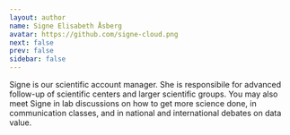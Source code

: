 ```yaml
---
layout: author
name: Signe Elisabeth Åsberg
avatar: https://github.com/signe-cloud.png
next: false
prev: false
sidebar: false
---
```


Signe is our scientific account manager. She is responsibile for advanced follow-up of scientific centers and larger scientific groups. You may also meet Signe in lab discussions on how to get more science done, in communication classes, and in national and international debates on data value.
